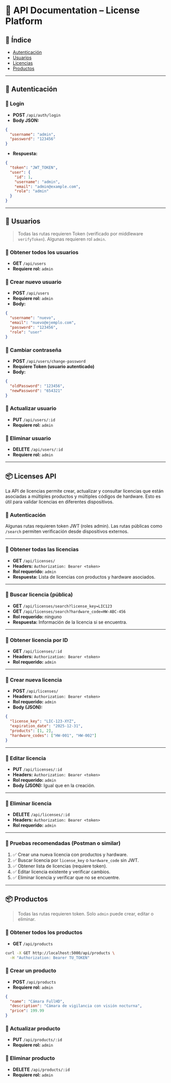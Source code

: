 # 📘 API Documentation – License Platform

## 🧾 Índice
- [Autenticación](#🔐-autenticación)
- [Usuarios](#👤-usuarios)
- [Licencias](#🎫-licencias)
- [Productos](#📦-productos)

---

## 🔐 Autenticación

### 🔹 Login
- **POST** `/api/auth/login`
- **Body JSON:**
```json
{
  "username": "admin",
  "password": "123456"
}
```
- **Respuesta:**
```json
{
  "token": "JWT_TOKEN",
  "user": {
    "id": 1,
    "username": "admin",
    "email": "admin@example.com",
    "role": "admin"
  }
}
```

---

## 👤 Usuarios

> Todas las rutas requieren Token (verificado por middleware `verifyToken`). Algunas requieren rol `admin`.

### 🔹 Obtener todos los usuarios
- **GET** `/api/users`
- **Requiere rol:** `admin`

### 🔹 Crear nuevo usuario
- **POST** `/api/users`
- **Requiere rol:** `admin`
- **Body:**
```json
{
  "username": "nuevo",
  "email": "nuevo@ejemplo.com",
  "password": "123456",
  "role": "user"
}
```

### 🔹 Cambiar contraseña
- **POST** `/api/users/change-password`
- **Requiere Token (usuario autenticado)**
- **Body:**
```json
{
  "oldPassword": "123456",
  "newPassword": "654321"
}
```

### 🔹 Actualizar usuario
- **PUT** `/api/users/:id`
- **Requiere rol:** `admin`

### 🔹 Eliminar usuario
- **DELETE** `/api/users/:id`
- **Requiere rol:** `admin`

---

## 📦 Licenses API

La API de licencias permite crear, actualizar y consultar licencias que están asociadas a múltiples productos y múltiples códigos de hardware. Esto es útil para validar licencias en diferentes dispositivos.

### 🔐 Autenticación
Algunas rutas requieren token JWT (roles admin). Las rutas públicas como `/search` permiten verificación desde dispositivos externos.

---

### 🔹 Obtener todas las licencias
- **GET** `/api/licenses/`
- **Headers:** `Authorization: Bearer <token>`
- **Rol requerido:** `admin`
- **Respuesta:** Lista de licencias con productos y hardware asociados.

---

### 🔹 Buscar licencia (pública)
- **GET** `/api/licenses/search?license_key=LIC123`
- **GET** `/api/licenses/search?hardware_code=HW-ABC-456`
- **Rol requerido:** ninguno
- **Respuesta:** Información de la licencia si se encuentra.

---

### 🔹 Obtener licencia por ID
- **GET** `/api/licenses/:id`
- **Headers:** `Authorization: Bearer <token>`
- **Rol requerido:** `admin`

---

### 🔹 Crear nueva licencia
- **POST** `/api/licenses/`
- **Headers:** `Authorization: Bearer <token>`
- **Rol requerido:** `admin`
- **Body (JSON):**
```json
{
  "license_key": "LIC-123-XYZ",
  "expiration_date": "2025-12-31",
  "products": [1, 2],
  "hardware_codes": ["HW-001", "HW-002"]
}
```

---

### 🔹 Editar licencia
- **PUT** `/api/licenses/:id`
- **Headers:** `Authorization: Bearer <token>`
- **Rol requerido:** `admin`
- **Body (JSON):** Igual que en la creación.

---

### 🔹 Eliminar licencia
- **DELETE** `/api/licenses/:id`
- **Headers:** `Authorization: Bearer <token>`
- **Rol requerido:** `admin`

---

### 🧪 Pruebas recomendadas (Postman o similar)
1. ✅ Crear una nueva licencia con productos y hardware.
2. ✅ Buscar licencia por `license_key` o `hardware_code` sin JWT.
3. ✅ Obtener lista de licencias (requiere token).
4. ✅ Editar licencia existente y verificar cambios.
5. ✅ Eliminar licencia y verificar que no se encuentre.

---

## 📦 Productos

> Todas las rutas requieren token. Solo `admin` puede crear, editar o eliminar.

### 🔹 Obtener todos los productos
- **GET** `/api/products`
```bash
curl -X GET http://localhost:5000/api/products \
  -H "Authorization: Bearer TU_TOKEN"
```

### 🔹 Crear un producto
- **POST** `/api/products`
- **Requiere rol:** `admin`
```json
{
  "name": "Cámara FullHD",
  "description": "Cámara de vigilancia con visión nocturna",
  "price": 199.99
}
```

### 🔹 Actualizar producto
- **PUT** `/api/products/:id`
- **Requiere rol:** `admin`

### 🔹 Eliminar producto
- **DELETE** `/api/products/:id`
- **Requiere rol:** `admin`

